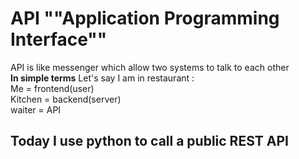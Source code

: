 # API ""Application Programming Interface""
API is like messenger which allow two systems to talk to each other<br>
**In simple terms**
Let's say I am in restaurant : <br>
Me = frontend(user)<br>
Kitchen = backend(server)<br>
waiter = API<br>

## Today I use python to call a public REST API 
